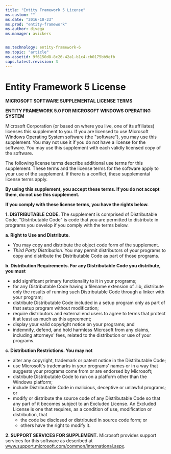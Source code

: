 ```yaml
---
title: "Entity Framework 5 License"
ms.custom: ""
ms.date: "2016-10-23"
ms.prod: "entity-framework"
ms.author: divega
ms.manager: avickers


ms.technology: entity-framework-6
ms.topic: "article"
ms.assetid: 9f6150d8-8c26-42a1-b1c4-cb0175bb9efb
caps.latest.revision: 3
---
```

# Entity Framework 5 License
**MICROSOFT SOFTWARE SUPPLEMENTAL LICENSE TERMS**

**ENTITY FRAMEWORK 5.0 FOR MICROSOFT WINDOWS OPERATING SYSTEM**

Microsoft Corporation (or based on where you live, one of its affiliates) licenses this supplement to you. If you are licensed to use Microsoft Windows Operating System software (the "software"), you may use this supplement. You may not use it if you do not have a license for the software. You may use this supplement with each validly licensed copy of the software.

The following license terms describe additional use terms for this supplement. These terms and the license terms for the software apply to your use of the supplement. If there is a conflict, these supplemental license terms apply.

**By using this supplement, you accept these terms. If you do not accept them, do not use this supplement.**

**If you comply with these license terms, you have the rights below.**

**1. DISTRIBUTABLE CODE.** The supplement is comprised of Distributable Code. "Distributable Code" is code that you are permitted to distribute in programs you develop if you comply with the terms below.

**a. Right to Use and Distribute.**

-   You may copy and distribute the object code form of the supplement.
-   *Third Party Distribution.* You may permit distributors of your programs to copy and distribute the Distributable Code as part of those programs.

**b. Distribution Requirements. For any Distributable Code you distribute, you must**

-   add significant primary functionality to it in your programs;
-   for any Distributable Code having a filename extension of .lib, distribute only the results of running such Distributable Code through a linker with your program;
-   distribute Distributable Code included in a setup program only as part of that setup program without modification;
-   require distributors and external end users to agree to terms that protect it at least as much as this agreement;
-   display your valid copyright notice on your programs; and
-   indemnify, defend, and hold harmless Microsoft from any claims, including attorneys' fees, related to the distribution or use of your programs.

**c. Distribution Restrictions. You may not**

-   alter any copyright, trademark or patent notice in the Distributable Code;
-   use Microsoft's trademarks in your programs' names or in a way that suggests your programs come from or are endorsed by Microsoft;
-   distribute Distributable Code to run on a platform other than the Windows platform;
-   include Distributable Code in malicious, deceptive or unlawful programs; or
-   modify or distribute the source code of any Distributable Code so that any part of it becomes subject to an Excluded License. An Excluded License is one that requires, as a condition of use, modification or distribution, that
    -   the code be disclosed or distributed in source code form; or
    -   others have the right to modify it.

**2. SUPPORT SERVICES FOR SUPPLEMENT.** Microsoft provides support services for this software as described at www.support.microsoft.com/common/international.aspx.
